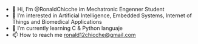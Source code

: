 - 👋 Hi, I’m @RonaldChicche im Mechatronic Engenner Student
- 👀 I’m interested in Artificial Intelligence, Embedded Systems, Internet of Things and Biomedical Applications
- 🌱 I’m currently learning C & Python languaje 
- 📫 How to reach me ronald12chicche@gmail.com

